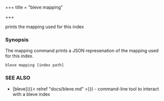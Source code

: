 +++
title = "bleve mapping"

+++

prints the mapping used for this index

### Synopsis


The mapping command prints a JSON represenation of the mapping used for this index.

```
bleve mapping [index path]
```

### SEE ALSO
* [bleve]({{< relref "docs/bleve.md" >}})	 - command-line tool to interact with a bleve index
